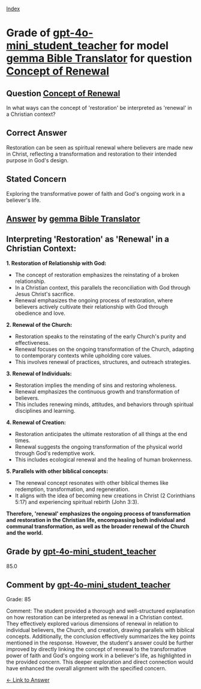 
[Index](../../../../index.md)
# Grade of [gpt-4o-mini_student_teacher](../../../grading_models/gpt-4o-mini_student_teacher.md) for model [gemma Bible Translator](../../../answering_models/gemma_Bible_Translator.md) for question [Concept of Renewal](../../../questions/Concept_of_Renewal.md)

## Question [Concept of Renewal](../../../questions/Concept_of_Renewal.md)
In what ways can the concept of 'restoration' be interpreted as 'renewal' in a Christian context?

## Correct Answer
Restoration can be seen as spiritual renewal where believers are made new in Christ, reflecting a transformation and restoration to their intended purpose in God's design.

## Stated Concern
Exploring the transformative power of faith and God's ongoing work in a believer's life.

## [Answer](../Concept_of_Renewal.md) by [gemma Bible Translator](../../../answering_models/gemma_Bible_Translator.md)
## Interpreting 'Restoration' as 'Renewal' in a Christian Context:

**1. Restoration of Relationship with God:**

* The concept of restoration emphasizes the reinstating of a broken relationship. 
* In a Christian context, this parallels the reconciliation with God through Jesus Christ's sacrifice. 
* Renewal emphasizes the ongoing process of restoration, where believers actively cultivate their relationship with God through obedience and love.


**2. Renewal of the Church:**

* Restoration speaks to the reinstating of the early Church's purity and effectiveness. 
* Renewal focuses on the ongoing transformation of the Church, adapting to contemporary contexts while upholding core values. 
* This involves renewal of practices, structures, and outreach strategies.


**3. Renewal of Individuals:**

* Restoration implies the mending of sins and restoring wholeness. 
* Renewal emphasizes the continuous growth and transformation of believers. 
* This includes renewing minds, attitudes, and behaviors through spiritual disciplines and learning.


**4. Renewal of Creation:**

* Restoration anticipates the ultimate restoration of all things at the end times. 
* Renewal suggests the ongoing transformation of the physical world through God's redemptive work. 
* This includes ecological renewal and the healing of human brokenness.


**5. Parallels with other biblical concepts:**

* The renewal concept resonates with other biblical themes like redemption, transformation, and regeneration. 
* It aligns with the idea of becoming new creations in Christ (2 Corinthians 5:17) and experiencing spiritual rebirth (John 3:3).


**Therefore, 'renewal' emphasizes the ongoing process of transformation and restoration in the Christian life, encompassing both individual and communal transformation, as well as the broader renewal of the Church and the world.**

## Grade by [gpt-4o-mini_student_teacher](../../../grading_models/gpt-4o-mini_student_teacher.md)
85.0

## Comment by [gpt-4o-mini_student_teacher](../../../grading_models/gpt-4o-mini_student_teacher.md)
Grade: 85

Comment: The student provided a thorough and well-structured explanation on how restoration can be interpreted as renewal in a Christian context. They effectively explored various dimensions of renewal in relation to individual believers, the Church, and creation, drawing parallels with biblical concepts. Additionally, the conclusion effectively summarizes the key points mentioned in the response. However, the student's answer could be further improved by directly linking the concept of renewal to the transformative power of faith and God's ongoing work in a believer's life, as highlighted in the provided concern. This deeper exploration and direct connection would have enhanced the overall alignment with the specified concern.

[&lt;- Link to Answer](../Concept_of_Renewal.md)
